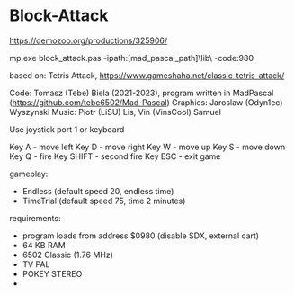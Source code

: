 # Block-Attack

https://demozoo.org/productions/325906/

mp.exe block_attack.pas -ipath:[mad_pascal_path]\lib\ -code:980

based on: Tetris Attack, https://www.gameshaha.net/classic-tetris-attack/

Code: Tomasz (Tebe) Biela (2021-2023), program written in MadPascal (https://github.com/tebe6502/Mad-Pascal)
Graphics: Jaroslaw (Odyn1ec) Wyszynski
Music: Piotr (LiSU) Lis, Vin (VinsCool) Samuel

Use joystick port 1 or keyboard

Key A - move left
Key D - move right
Key W - move up
Key S - move down
Key Q - fire
Key SHIFT - second fire
Key ESC - exit game

gameplay:

- Endless (default speed 20, endless time)
- TimeTrial (default speed 75, time 2 minutes)

requirements:

- program loads from address $0980 (disable SDX, external cart)
- 64 KB RAM
- 6502 Classic (1.76 MHz)
- TV PAL
- POKEY STEREO
- 

